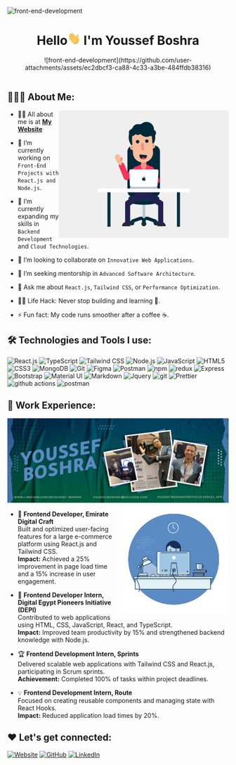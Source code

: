 ![front-end-development](https://github.com/user-attachments/assets/1c8b1888-f15a-4663-b64a-90c443f73529)<h1 align="center">Hello<img src="https://raw.githubusercontent.com/ABSphreak/ABSphreak/master/gifs/Hi.gif" width="30px" height="30px"> I'm Youssef Boshra</h1>

<div align="center">
  ![front-end-development](https://github.com/user-attachments/assets/ec2dbcf3-ca88-4c33-a3be-484ffdb38316)
</div>

<br/>

## 👨🏻‍💻 About Me:

<img src="./introduction.gif" height="290px" align="right" />

- 🙋‍♂️ All about me is at **[My Website](https://youssefboshraportfolio.vercel.app/)**

- 🔭 I’m currently working on `Front-End Projects with React.js and Node.js`.

- 🌱 I’m currently expanding my skills in `Backend Development` and `Cloud Technologies`.

- 👯 I’m looking to collaborate on `Innovative Web Applications`.

- 🤔 I’m seeking mentorship in `Advanced Software Architecture`.

- 💬 Ask me about `React.js`, `Tailwind CSS`, or `Performance Optimization`.

- 👨‍💻 Life Hack: Never stop building and learning 🚀.

- ⚡ Fun fact: My code runs smoother after a coffee ☕.

## 🛠️ Technologies and Tools I use:

<p>
<img alt="React.js" src="https://img.shields.io/badge/React.js-20232A?style=for-the-badge&logo=react&logoColor=61DAFB" height="25px"/>
<img alt="TypeScript" src="https://img.shields.io/badge/TypeScript-007ACC?style=for-the-badge&logo=typescript&logoColor=white" height="25px"/>
<img alt="Tailwind CSS" src="https://img.shields.io/badge/Tailwind_CSS-38B2AC?style=for-the-badge&logo=tailwind-css&logoColor=white" height="25px"/>
<img alt="Node.js" src="https://img.shields.io/badge/Node.js-43853D?style=for-the-badge&logo=node.js&logoColor=white" height="25px"/>
<img alt="JavaScript" src="https://img.shields.io/badge/JavaScript-F7DF1E?style=for-the-badge&logo=javascript&logoColor=black" height="25px"/>
<img alt="HTML5" src="https://img.shields.io/badge/HTML5-E34F26?style=for-the-badge&logo=html5&logoColor=white" height="25px"/>
<img alt="CSS3" src="https://img.shields.io/badge/CSS3-1572B6?style=for-the-badge&logo=css3&logoColor=white" height="25px"/>
<img alt="MongoDB" src="https://img.shields.io/badge/MongoDB-47A248?style=for-the-badge&logo=mongodb&logoColor=white" height="25px"/>
<img alt="Git" src="https://img.shields.io/badge/Git-F05032?style=for-the-badge&logo=git&logoColor=white" height="25px"/>
<img alt="Figma" src="https://img.shields.io/badge/Figma-F24E1E?style=for-the-badge&logo=figma&logoColor=white" height="25px"/>
<img alt="Postman" src="https://img.shields.io/badge/Postman-FF6C37?style=for-the-badge&logo=postman&logoColor=white" height="25px"/>
<img alt="npm" src="https://img.shields.io/badge/NPM-%23000000.svg?style=for-the-badge&logo=npm&logoColor=white" height="25px"/>
<img alt="redux" src="https://img.shields.io/badge/-Redux-764ABC?style=flat-square&logo=redux&logoColor=white" height="25px"/>
 <img alt="Express" src="https://img.shields.io/badge/express.js-%23404d59.svg?style=for-the-badge&logo=express&logoColor=%2361DAFB" height="25px"/>
<img alt="Bootstrap" src="https://img.shields.io/badge/Bootstrap-563D7C?style=for-the-badge&logo=bootstrap&logoColor=white" height="25px"/>
<img alt="Material UI" src="https://img.shields.io/badge/Material--UI-0081CB?style=for-the-badge&logo=material-ui&logoColor=white" height="25px"/>
<img alt="Markdown" src="https://img.shields.io/badge/Markdown-000000?style=for-the-badge&logo=markdown&logoColor=white"  height="25px"/>
<img alt="Jquery" src="https://img.shields.io/badge/jquery-%230769AD.svg?style=for-the-badge&logo=jquery&logoColor=white" height="25px"/>
<img alt="git" src="https://img.shields.io/badge/-Git-F05032?style=flat-square&logo=git&logoColor=white" height="25px"/>
<img alt="Prettier" src="https://img.shields.io/badge/-Prettier-F7B93E?style=flat-square&logo=prettier&logoColor=white" height="25px"/>
 <img alt="github actions" src="https://img.shields.io/badge/-Github_Actions-2088FF?style=flat-square&logo=github-actions&logoColor=white" height="25px"/>
 <img alt="postman" src="https://img.shields.io/badge/-Postman-00C7B7?style=flat-square&logo=postman&logoColor=white" height="25px"/>

</p>

## 💼 Work Experience:

<div align="center">
  <img src ="./bg.jpg" />
</div>

<img src="./work.gif" height="250px" align="right" />

- 🚀 **Frontend Developer, Emirate Digital Craft**  
  Built and optimized user-facing features for a large e-commerce platform using React.js and Tailwind CSS.  
  **Impact:** Achieved a 25% improvement in page load time and a 15% increase in user engagement.

- 🌟 **Frontend Developer Intern, Digital Egypt Pioneers Initiative (DEPI)**  
  Contributed to web applications using HTML, CSS, JavaScript, React, and TypeScript.  
  **Impact:** Improved team productivity by 15% and strengthened backend knowledge with Node.js.

- 🏆 **Frontend Development Intern, Sprints**  
  Delivered scalable web applications with Tailwind CSS and React.js, participating in Scrum sprints.  
  **Achievement:** Completed 100% of tasks within project deadlines.

- 💡 **Frontend Development Intern, Route**  
  Focused on creating reusable components and managing state with React Hooks.  
  **Impact:** Reduced application load times by 20%.

## ❤️ Let's get connected:

<p>
<a href="https://youssefboshraportfolio.vercel.app/" target="_blank"><img alt="Website" src="https://img.shields.io/badge/Website-9146FF.svg?style=for-the-badge&logo=appveyor&logoColor=white" height="30px" /></a>
<a href="https://github.com/JouBoshra" target="_blank"><img alt="GitHub" src="https://img.shields.io/badge/GitHub-100000?style=for-the-badge&logo=github&logoColor=white" height="30px" /></a>
<a href="https://linkedin.com/in/youssef-boshra" target="_blank"><img alt="LinkedIn" src="https://img.shields.io/badge/LinkedIn-0077B5.svg?style=for-the-badge&logo=linkedin&logoColor=white" height="30px" /></a>
</p>
